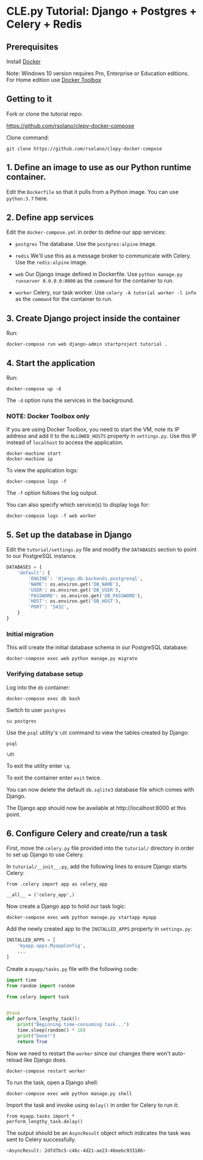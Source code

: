 # CLE.py Tutorial: Django + Postgres + Celery + Redis

## Prerequisites
Install [Docker](https://docs.docker.com/install/)

Note: Windows 10 version requires Pro, Enterprise or Education editions. For Home edition use [Docker Toolbox](https://docs.docker.com/toolbox/overview/)


## Getting to it
Fork or clone the tutorial repo:

https://github.com/rsolano/clepy-docker-compose

Clone command:

`git clone https://github.com/rsolano/clepy-docker-compose`

## 1. Define an image to use as our Python runtime container.

Edit the `Dockerfile` so that it pulls from a Python image. You can use `python:3.7` here.

## 2. Define app services

Edit the `docker-compose.yml` in order to define our app services:


* `postgres` The database. Use the `postgres:alpine` image.


* `redis` We'll use this as a message broker to communicate with Celery. Use the `redis:alpine` image.


* `web` Our Django image defined in Dockerfile. Use `python manage.py runserver 0.0.0.0:8000` as the `command` for the container to run.


* `worker` Celery, our task worker. Use `celery -A tutorial worker -l info` as the `command` for the container to run.


## 3. Create Django project inside the container

Run:

`docker-compose run web django-admin startproject tutorial .`

## 4. Start the application
Run:

`docker-compose up -d`

The `-d` option runs the services in the background.

### NOTE: Docker Toolbox only
If you are using Docker Toolbox, you need to start the VM, note its IP address and add it to the `ALLOWED_HOSTS` property in `settings.py`. Use this IP instead of `localhost` to access the application.

```
docker-machine start
docker-machine ip
```

To view the application logs:

`docker-compose logs -f`

The `-f` option follows the log output. 

You can also specify which service(s) to display logs for:

`docker-compose logs -f web worker`


## 5. Set up the database in Django
Edit the `tutorial/settings.py` file and modify the `DATABASES` section to point to our PostgreSQL instance.

```python
DATABASES = {
    'default': {
        'ENGINE': 'django.db.backends.postgresql',
        'NAME': os.environ.get('DB_NAME'),
        'USER': os.environ.get('DB_USER'),
        'PASSWORD': os.environ.get('DB_PASSWORD'),
        'HOST': os.environ.get('DB_HOST'),
        'PORT': '5432',
    }
}
```

### Initial migration
This will create the initial database schema in our PostgreSQL database:

`docker-compose exec web python manage.py migrate`

### Verifying database setup
Log into the `db` container:

`docker-compose exec db bash`

Switch to user `postgres`

`su postgres`

Use the `psql` utility's `\dt` command to view the tables created by Django:
```
psql

\dt
```

To exit the utility enter `\q`.

To exit the container enter `exit` twice.

You can now delete the default `db.sqlite3` database file which comes with Django.

The Django app should now be available at http://localhost:8000 at this point.

## 6. Configure Celery and create/run a task

First, move the `celery.py` file provided into the `tutorial/` directory in order to set up Django to use Celery.

In `tutorial/__init__.py`, add the following lines to ensure Django starts Celery:

```
from .celery import app as celery_app

__all__ = ('celery_app',)
```

Now create a Django app to hold our task logic:

`docker-compose exec web python manage.py startapp myapp`

Add the newly created app to the `INSTALLED_APPS` property in `settings.py`:

```python
INSTALLED_APPS = [
    'myapp.apps.MyappConfig',
    ...
]
```


Create a `myapp/tasks.py` file with the following code:

```python
import time
from random import random

from celery import task


@task
def perform_lengthy_task():
    print("Beginning time-consuming task...")
    time.sleep(random() * 10)
    print("Done!")
    return True
```

Now we need to restart the `worker` since our changes there won't auto-reload like Django does.

`docker-compose restart worker`

To run the task, open a Django shell:

`docker-compose exec web python manage.py shell`

Import the task and invoke using `delay()` in order for Celery to run it:

```
from myapp.tasks import *
perform_lengthy_task.delay()
```

The output should be an `AsyncResult` object which indicates the task was sent to Celery successfully.

```bash
<AsyncResult: 2dfd7bc5-c46c-4d21-ae23-46eebc933186>
```


